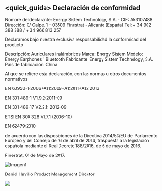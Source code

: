 ## <quick_guide> Declaración de conformidad

Nombre del declarante: Energy Sistem Technology, S.A. - CIF: A53107488 
Dirección: C/ Calpe, 1 - 03509 Finestrat - Alicante (España) 
Tel: + 34 902 388 388  / + 34 966 813 257 

Declaramos bajo nuestra exclusiva responsabilidad la conformidad del producto

Descripción: Auriculares inalámbricos 
Marca: Energy Sistem 
Modelo: Energy Earphones 1 Bluetooth 
Fabricante: Energy Sistem Technology, S.A. 
País de fabricación: China 

Al que se refiere esta declaración, con las normas u otros documentos normativos

EN 60950-1-2006+A11:2009+A1:2011+A12:2013

EN 301 489-1 V1.9.2:2011-09 

EN 301 489-17 V2.2.1: 2012-09

ETSI EN 300 328 V1.7.1 (2006-10)

EN 62479:2010 


de acuerdo con las disposiciones de la Directiva 2014/53/EU del Parlamento Europeo y del Consejo de 16 de abril de 2014, traspuesta a la legislación española mediante el Real Decreto 188/2016, de 6 de mayo de 2016.

Finestrat, 01 de Mayo de 2017.

![Imagen1](http://static.energysistem.com/images/manuals/42178/574c726744d98.jpg)

Daniel Havillio 
Product Management Director

![](http://static.energysistem.com/images/manuals/39052/54887c2a4f567.jpg)
